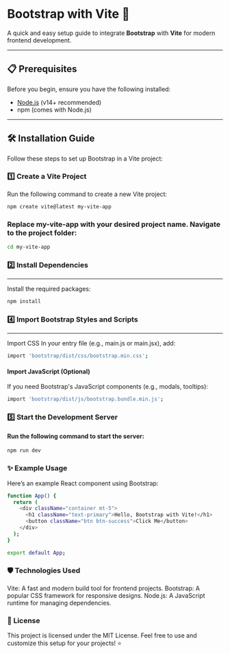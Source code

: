 # Bootstrap with Vite 🚀

A quick and easy setup guide to integrate **Bootstrap** with **Vite** for modern frontend development.

---

## 📋 Prerequisites

Before you begin, ensure you have the following installed:
- [Node.js](https://nodejs.org/) (v14+ recommended)
- npm (comes with Node.js)

---

## 🛠️ Installation Guide

Follow these steps to set up Bootstrap in a Vite project:

### 1️⃣ Create a Vite Project

Run the following command to create a new Vite project:

```bash
npm create vite@latest my-vite-app

```
### Replace my-vite-app with your desired project name. Navigate to the project folder:
```bash
cd my-vite-app

```
### 2️⃣ Install Dependencies
---
Install the required packages:
```bash
npm install
```

### 4️⃣ Import Bootstrap Styles and Scripts
---
Import CSS
In your entry file (e.g., main.js or main.jsx), add:
```bash
import 'bootstrap/dist/css/bootstrap.min.css';
```
#### Import JavaScript (Optional)
If you need Bootstrap's JavaScript components (e.g., modals, tooltips):
```bash
import 'bootstrap/dist/js/bootstrap.bundle.min.js';
```
### 5️⃣ Start the Development Server
#### Run the following command to start the server:
```bash
npm run dev
```

### ✨ Example Usage 
Here’s an example React component using Bootstrap:
```bash
function App() {
  return (
    <div className="container mt-5">
      <h1 className="text-primary">Hello, Bootstrap with Vite!</h1>
      <button className="btn btn-success">Click Me</button>
    </div>
  );
}

export default App;
```


### 🛡️ Technologies Used
Vite: A fast and modern build tool for frontend projects.
Bootstrap: A popular CSS framework for responsive designs.
Node.js: A JavaScript runtime for managing dependencies.

### 📝 License
This project is licensed under the MIT License.
Feel free to use and customize this setup for your projects! ⭐

